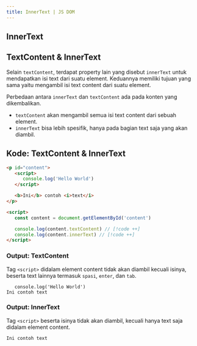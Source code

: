 ```yaml
---
title: InnerText | JS DOM
---
```


## InnerText

## TextContent & InnerText

Selain `textContent`, terdapat property lain yang disebut `innerText` untuk mendapatkan isi text dari suatu element. Keduannya memiliki tujuan yang sama yaitu mengambil isi text content dari suatu element.

Perbedaan antara `innerText` dan `textContent` ada pada konten yang dikembalikan. 

- `textContent` akan mengambil semua isi text content dari sebuah element. 
- `innerText` bisa lebih spesifik, hanya pada bagian text saja yang akan diambil.

## Kode: TextContent & InnerText

```html
<p id="content">
   <script>
      console.log('Hello World')
   </script>

   <b>Ini</b> contoh <i>text</i>
</p>

<script>
   const content = document.getElementById('content')

   console.log(content.textContent) // [!code ++]
   console.log(content.innerText) // [!code ++]
</script>
```

### Output: TextContent

Tag `<script>` didalam element content tidak akan diambil kecuali isinya, beserta text lainnya termasuk `spasi`, `enter`, dan `tab`.

```
   console.log('Hello World')
Ini contoh text
```

### Output: InnerText

Tag `<script>` beserta isinya tidak akan diambil, kecuali hanya text saja didalam element content.

```
Ini contoh text
```